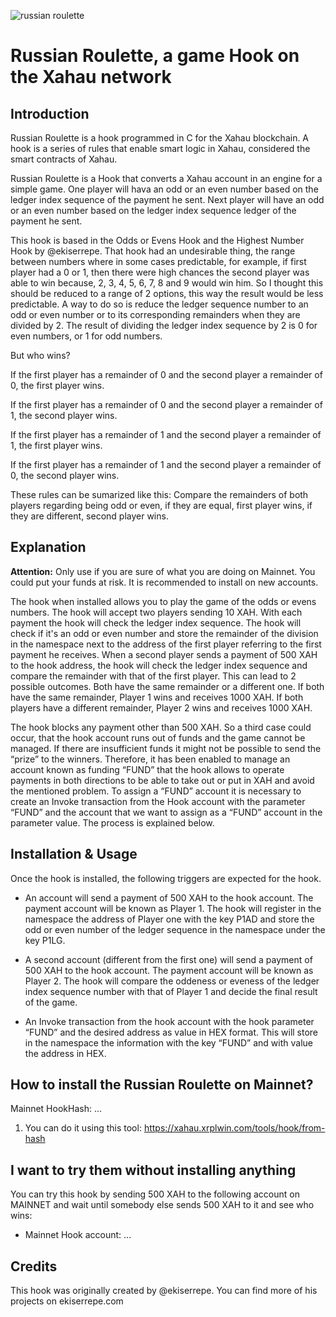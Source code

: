![russian roulette](https://github.com/user-attachments/assets/ccff29b1-7bf6-42a7-bc6a-773fb3030fa1)

# Russian Roulette, a game Hook on the Xahau network

## Introduction

Russian Roulette is a hook programmed in C for the Xahau blockchain. A hook is a series of rules that enable smart logic in Xahau, considered the smart contracts of Xahau. 

Russian Roulette is a Hook that converts a Xahau account in an engine for a simple game. One player will hava an odd or an even number based on the ledger index sequence of the payment he sent. Next player will have an odd or an even number based on the ledger index sequence ledger of the payment he sent. 

This hook is based in the Odds or Evens Hook and the Highest Number Hook by @ekiserrepe. That hook had an undesirable thing, the range between numbers where in some cases predictable, for example, if first player had a 0 or 1, then there were high chances the second player was able to win because, 2, 3, 4, 5, 6, 7, 8 and 9 would win him. So I thought this should be reduced to a range of 2 options, this way the result would be less predictable. A way to do so is reduce the ledger sequence number to an odd or even number or to its corresponding remainders when they are divided by 2. The result of dividing the ledger index sequence by 2 is 0 for even numbers, or 1 for odd numbers.

But who wins?

If the first player has a remainder of 0 and the second player a remainder of 0, the first player wins. 

If the first player has a remainder of 0 and the second player a remainder of 1, the second player wins. 

If the first player has a remainder of 1 and the second player a remainder of 1, the first player wins. 

If the first player has a remainder of 1 and the second player a remainder of 0, the second player wins. 

These rules can be sumarized like this:
Compare the remainders of both players regarding being odd or even, if they are equal, first player wins, if they are different, second player wins.


## Explanation

**Attention:** Only use if you are sure of what you are doing on Mainnet. You could put your funds at risk. It is recommended to install on new accounts.

The hook when installed allows you to play the game of the odds or evens numbers. The hook will accept two players sending 10 XAH. With each payment the hook will check the ledger index sequence. The hook will check if it's an odd or even number and store the remainder of the division in the namespace next to the address of the first player referring to the first payment he receives. When a second player sends a payment of 500 XAH to the hook address, the hook will check the ledger index sequence and compare the remainder with that of the first player. This can lead to 2 possible outcomes. Both have the same remainder or a different one. If both have the same remainder, Player 1 wins and receives 1000 XAH. If both players have a different remainder, Player 2 wins and receives 1000 XAH. 

The hook blocks any payment other than 500 XAH. So a third case could occur, that the hook account runs out of funds and the game cannot be managed. If there are insufficient funds it might not be possible to send the “prize” to the winners. Therefore, it has been enabled to manage an account known as funding “FUND” that the hook allows to operate payments in both directions to be able to take out or put in XAH and avoid the mentioned problem. To assign a “FUND” account it is necessary to create an Invoke transaction from the Hook account with the parameter “FUND” and the account that we want to assign as a “FUND” account in the parameter value. The process is explained below.


## Installation & Usage

Once the hook is installed, the following triggers are expected for the hook.

- An account will send a payment of 500 XAH to the hook account. The payment account will be known as Player 1. The hook will register in the namespace the address of Player one with the key P1AD and store the odd or even number of the ledger sequence in the namespace under the key P1LG.

- A second account (different from the first one) will send a payment of 500 XAH to the hook account. The payment account will be known as Player 2. The hook will compare the oddeness or eveness of the ledger index sequence number with that of Player 1 and decide the final result of the game.

- An Invoke transaction from the hook account with the hook parameter “FUND” and the desired address as value in HEX format. This will store in the namespace the information with the key “FUND” and with value the address in HEX.


## How to install the Russian Roulette on Mainnet?

Mainnet HookHash: ...

1. You can do it using this tool:  https://xahau.xrplwin.com/tools/hook/from-hash
   

## I want to try them without installing anything

You can try this hook by sending 500 XAH to the following account on MAINNET and wait until somebody else sends 500 XAH to it and see who wins:

- Mainnet Hook account:  ... 


## Credits

This hook was originally created by @ekiserrepe. You can find more of his projects on ekiserrepe.com
